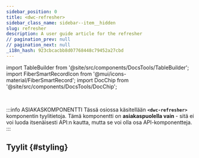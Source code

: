 ```yaml
---
sidebar_position: 0
title: <dwc-refresher>
sidebar_class_name: sidebar--item__hidden
slug: refresher
description: A user guide article for the refresher
// pagination_prev: null
// pagination_next: null
_i18n_hash: 923cbcacbb8d07768448c79452a27cbd
---
```

import TableBuilder from '@site/src/components/DocsTools/TableBuilder';
import FiberSmartRecordIcon from '@mui/icons-material/FiberSmartRecord';
import DocChip from '@site/src/components/DocsTools/DocChip';

<DocChip chip='shadow' />

<br />

:::info ASIAKASKOMPONENTTI
Tässä osiossa käsitellään **`<dwc-refresher>`** komponentin tyylitietoja. Tämä komponentti on **asiakaspuolella vain** - sitä ei voi luoda itsenäisesti API:n kautta, mutta se voi olla osa API-komponentteja.
:::

## Tyylit {#styling}

<TableBuilder name="dwc-refresher" clientComponent />
